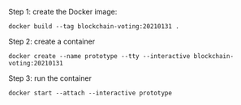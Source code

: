 Step 1: create the Docker image:

    docker build --tag blockchain-voting:20210131 .


Step 2: create a container

    docker create --name prototype --tty --interactive blockchain-voting:20210131

Step 3: run the container

    docker start --attach --interactive prototype
